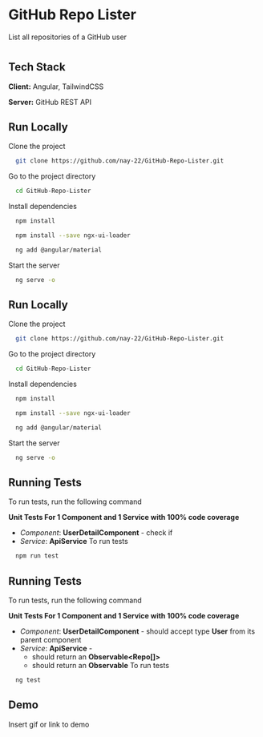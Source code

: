 
# GitHub Repo Lister

List all repositories of a GitHub user

#


## Tech Stack

**Client:** Angular, TailwindCSS

**Server:** GitHub REST API


## Run Locally

Clone the project

```bash
  git clone https://github.com/nay-22/GitHub-Repo-Lister.git
```

Go to the project directory

```bash
  cd GitHub-Repo-Lister
```

Install dependencies

```bash
  npm install
```

```bash
  npm install --save ngx-ui-loader
```

```bash
  ng add @angular/material
```

Start the server

```bash
  ng serve -o
```


## Run Locally

Clone the project

```bash
  git clone https://github.com/nay-22/GitHub-Repo-Lister.git
```

Go to the project directory

```bash
  cd GitHub-Repo-Lister
```

Install dependencies

```bash
  npm install
```

```bash
  npm install --save ngx-ui-loader
```

```bash
  ng add @angular/material
```

Start the server

```bash
  ng serve -o
```


## Running Tests

To run tests, run the following command

**Unit Tests For 1 Component and 1 Service with 100% code coverage**
* *Component*: **UserDetailComponent** - check if 
* *Service*: **ApiService**
To run tests
```bash
  npm run test
```


## Running Tests

To run tests, run the following command

**Unit Tests For 1 Component and 1 Service with 100% code coverage**
* *Component*: **UserDetailComponent** - should accept type **User** from its parent component
* *Service*: **ApiService** - 
    * should return an **Observable<Repo[]>**
    * should return an **Observable<User>**
To run tests
```bash
  ng test
```


## Demo

Insert gif or link to demo

